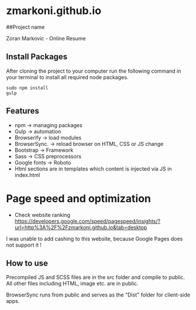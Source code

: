 # zmarkoni.github.io

##Project name

Zoran Markovic -  Online Resume


## Install Packages

After cloning the project to your computer run the following command in your terminal to install all required node packages.

    sudo npm install
    gulp


## Features

- npm           -> managing packages
- Gulp          -> automation
- Browserify    -> load modules
- BrowserSync.  -> reload browser on HTML, CSS or JS change
- Bootstrap     -> Framework
- Sass          -> CSS preprocessors
- Google fonts  -> Roboto
- Html sections are in templates which content is injected via JS in index.html

# Page speed and optimization

- Check website ranking https://developers.google.com/speed/pagespeed/insights/?url=http%3A%2F%2Fzmarkoni.github.io&tab=desktop

I was unable to add cashing to this website, because Google Pages does not support it !


## How to use

Precompiled JS and SCSS files are in the src folder and compile to public.  All other files including HTML, image etc. are in public.  

BrowserSync runs from public and serves as the "Dist" folder for client-side apps.

